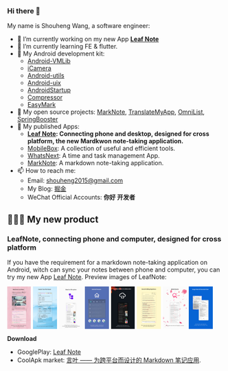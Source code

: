 ### Hi there 👋

My name is Shouheng Wang, a software engineer:

- 🔭 I’m currently working on my new App **[Leaf Note](https://play.google.com/store/apps/details?id=me.shouheng.leafnote)** 
- 🌱 I’m currently learning FE & flutter.
- 💼 My Android development kit: 
    - [Android-VMLib](https://github.com/Shouheng88/Android-VMLib)
    - [iCamera](https://github.com/Shouheng88/iCamera) 
    - [Android-utils](https://github.com/Shouheng88/Android-utils)
    - [Android-uix](https://github.com/Shouheng88/Android-uix)
    - [AndroidStartup](https://github.com/Shouheng88/AndroidStartup)
    - [Compressor](https://github.com/Shouheng88/Compressor)
    - [EasyMark](https://github.com/Shouheng88/EasyMark)
- 🍩 My open source projects: [MarkNote](https://github.com/Shouheng88/MarkNote), [TranslateMyApp](https://github.com/Shouheng88/TranslateMyApp), [OmniList](https://github.com/Shouheng88/OmniList), [SpringBooster](https://github.com/Shouheng88/SpringBooster)
- 📱 My published Apps:
    - **[Leaf Note](https://play.google.com/store/apps/details?id=me.shouheng.leafnote): Connecting phone and desktop, designed for cross platform, the new Mardkwon note-taking application.**
    - [MobileBox](https://play.google.com/store/apps/details?id=me.shouheng.mobilebox): A collection of useful and efficient tools.
    - [WhatsNext](https://play.google.com/store/apps/details?id=me.shouheng.whatsnext): A time and task management App.
    - [MarkNote](https://play.google.com/store/apps/details?id=me.shouheng.notepal): A markdown note-taking application.
- 📫 How to reach me:
    - Email: shouheng2015@gmail.com
    - My Blog: [掘金](https://juejin.im/user/3685218704691469)
    - WeChat Official Accounts: **你好 开发者**

## 👏👏👏 My new product

### LeafNote, connecting phone and computer, designed for cross platform

If you have the requirement for a markdown note-taking application on Android, witch can sync your notes between phone and computer, you can try my new App [Leaf Note](https://play.google.com/store/apps/details?id=me.shouheng.leafnote). Preview images of LeafNote:

<div style="display:flex;" id="target">
<img src="images/page_0_en.png" width="11%" />
<img src="images/page_1_en.png" style="margin-left:5px;" width="11%"/>
<img src="images/page_2_en.png" style="margin-left:5px;" width="11%"/>
<img src="images/page_3_en.png" style="margin-left:5px;" width="11%"/>
<img src="images/page_4_en.png" style="margin-left:5px;" width="11%"/>
<img src="images/page_5_en.png" style="margin-left:5px;" width="11%"/>
<img src="images/page_6_en.png" style="margin-left:5px;" width="11%"/>
<img src="images/page_8_en.png" style="margin-left:5px;" width="11%"/>
</div>

**Download**

- GooglePlay: [Leaf Note](https://play.google.com/store/apps/details?id=me.shouheng.leafnote)
- CoolApk market: [言叶 —— 为跨平台而设计的 Markdown 笔记应用](http://www.coolapk.com/apk/280001).
